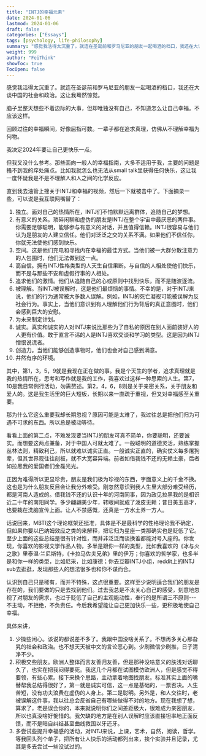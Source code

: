 ```yaml
---
title: "INTJ的幸福元素"
date: 2024-01-06
lastmod: 2024-01-06
draft: false
categories: ["Essays"]
tags: [psychology, life-philosophy]
summary: "感觉我活得太沉重了。就连在圣诞前和罗马尼亚的朋友一起喝酒的档口，我还在大谈中国的社会和政治。这让我蓦然惊觉。 脑子里整天想些不着边际的大事，但却唯独没有自己，不知道怎么让自己幸福。不应该这样。..."
weight: 999
author: "FeiThink"
showToc: true
TocOpen: false
---
```




感觉我活得太沉重了。就连在圣诞前和罗马尼亚的朋友一起喝酒的档口，我还在大谈中国的社会和政治。这让我蓦然惊觉。

脑子里整天想些不着边际的大事，但却唯独没有自己，不知道怎么让自己幸福。不应该这样。

回顾过往的幸福瞬间，好像屈指可数。一辈子都在追求真理，仿佛从不理解幸福为何物。

我决定2024年要让自己更快乐一点。

但我又没什么参考。那些面向一般人的幸福指南，大多不适用于我，主要的问题是搔不到我的痒处痛点。比如我就怎么也无法从small talk里获得任何快乐，这让我一度怀疑我是不是不理解人和人之间的化学反应。

直到我去油管上搜关于INTJ和幸福的视频，然后一下就被击中了。下面摘录一些，可以说是我互联网嘴替了：

1. 独立。面对自己的热情所在，INTJ们不怕默默远离群体，追随自己的梦想。
2. 有意义的关系。琐碎闲聊和虚伪的朋友是INTJ在整个宇宙中最厌恶的两件事。你需要足够聪明，能够参与有意义的对话，并且值得信赖。INTJ很容易与他们认为是朋友的人建立信任。他们对泛泛之交的关系不满。如果他们不信任你，你就无法使他们感到快乐。
3. 空间。这是他们充电和寻找内在幸福的最佳方式。当他们被一大群分散注意力的人包围时，他们无法做到这一点。
4. 高自信。拥有INTJ性格类型的人天生自信果断。与自信的人相处使他们快乐，而不是与那些不安和虚假行事的人相处。
5. 追求他们的激情。他们从追随自己的心或原则中找到快乐，而不是随波逐流。
6. 被理解。当INTJ被误解时，这是他们最烦恼的事情。不幸的是，对于INTJ来说，他们的行为通常被大多数人误解。例如，INTJ的死亡凝视可能被误解为反社会行为。事实上，当他们意识到有人理解他们行为背后的真正意图时，他们会感到巨大的安慰。
7. 为未来制定计划。
8. 诚实。真实和诚实的人对INTJ来说比那些为了自私的原因在别人面前装好人的人更有价值。敢于直言不讳的人是INTJ喜欢交谈和学习的类型。这是因为INTJ憎恨说谎者。
9. 创造力。当他们能够创造事物时，他们也会对自己感到满意。
10. 井然有序的环境。

其中，第1，3，5，9就是我现在正在做的事。我是个天生的学者，追求真理就是我的热情所在，思考和写作就是我的工作，我喜欢过这样一种思索的人生。第7，10是我日常例行活动，勿需赘述。第2，4，6，8则是关于亲密关系，关于朋友和爱人的。这是我生活里的巨大短板，长期以来一直疏于重视，但又对幸福感至关重要。

那为什么它这么重要我却长期忽视？原因可能是太难了，我过往总是把他们归为可遇不可求的东西。所以总是被动等待。

看看上面的第二点，不难发现要当INTJ的朋友可真不简单，你要聪明，还要诚实。而想要这两点兼备，对于中国人可就太难了。一般聪明的道德灵活，熟练掌握丛林法则，精致利己，所以就难以诚实正直。一般诚实正直的，确实仗义每多屠狗辈，但其世界观往往刻板，就不大宽容异端。前者如借我钱不还的无赖土豪，后者如拉黑我的爱国者们金磊光光。

正因为难得所以更显珍贵，朋友是我们极为珍视的东西，字面意义上的千金不换。这也是为什么朋友反目会让我分外难受。刚忽然意识到我人生里大部分难受经历，都是河南人造成的。借我钱不还的认识十年的河南同事，因为政见拉黑我的是相识近二十年的南阳同学。多少翩翩美少年，转眼间就成了泼皮无赖；昔日美玉高才，也要栽在洗脑宣传上面。让人不禁感慨，还真是一方水土养一方人。

话说回来，MBTI这个理论框架还挺准，具体是不是最科学的性格理论我不确定，但如果你要以巴纳姆效应之类的来解释，把它归为星座一类那确实也是贬低了它。至少上面的这些总结是很有针对性，而并非泛泛而谈换谁都能对号入座的。你发现，你喜欢的影视文学作品人物，多半是跟你一样的类型，比如我喜欢的《冰与火之歌》里泰温·兰尼斯特，《卡拉马佐夫兄弟》里的伊万；你喜欢的哲学家，也多半是和你一样的类型，比如尼采，比如康德；你去豆瓣INTJ小组，reddit上的INTJ sub去逛逛，发现那些人的想法很多也和你不谋而合。

认识到自己只是稀有，而并不特殊，这点很重要。这样至少说明适合我们的朋友是存在的，我们要做的只是去找到他们。过去我总是不太关心自己的感受，刻意地忽视了对朋友的需求，也过于贬低了自己的主观能动性，奉行的是所谓三不原则---不主动，不拒绝，不负责任。今后我希望能让自己更加快乐一些，更积极地使自己幸福。

具体来讲，

1. 少操些闲心。该说的都说差不多了。我跟中国没啥关系了。不想再多关心那旮旯的社会和政治。也不想天天被中文的言论恶心到。少刷微信少刷推，日子清净不少。
2. 积极交些朋友。欧洲人整体而言友善归友善，但是那种没啥意义的肤浅对话聊久了，也实在把我闷得要死。我这几个月都在试图模仿欧洲人，但是感觉不得要领，有些心累。接下来换个思路，主动拿着地图找朋友。标准其实上面的嘴替帮我总结得很好了，第一就是诚实可信，这一点是基础的，一票否决。人生苦短，没有功夫浪费在虚伪的人身上。第二是聪明。另外是，和人交往时，老被误解这件事，我以往总会反省自己有哪些做得不对的地方。现在我想了想，算求了，老是误会你的，本来就说明你们之间差距极大，很难成为亲密朋友，所以也真没啥好惋惜的。我欠缺的地方是在别人误解时应该直接坦率地正面反馈，而不是暗自纠结甚至曲线救国以牙还牙。
3. 多尝试些提升幸福感的活动，对INTJ来说，上课，艺术，自然，阅读，哲学。等我回头列个单子，把所有让人快乐的活动都列出来，挨个实验并且记录，尤其是多去尝试一些没试过的。

